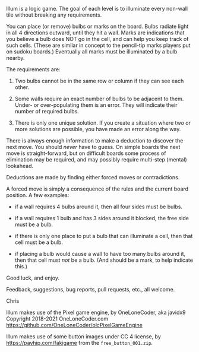 Illum is a logic game.  The goal of each level is to illuminate every
non-wall tile without breaking any requirements.

You can place (or remove) bulbs or marks on the board.  Bulbs radiate
light in all 4 directions outward, until they hit a wall.  Marks are
indications that you believe a bulb does NOT go in the cell, and can
help you keep track of such cells.  (These are similar in concept to
the pencil-tip marks players put on sudoku boards.) Eventually all
marks must be illuminated by a bulb nearby.

The requirements are:

1) Two bulbs cannot be in the same row or column if they can see each other.

2) Some walls require an exact number of bulbs to be adjacent to them.
Under- or over-populating them is an error.  They will indicate their
number of required bulbs.

3) There is only one unique solution.  If you create a situation where
two or more solutions are possible, you have made an error along the
way.

There is always enough information to make a deduction to discover the
next move.  You should *never* have to guess. On simple boards the
next move is straight-forward, but on difficult boards some process of
elimination may be required, and may possibly require multi-step
(mental) lookahead.

Deductions are made by finding either forced moves or contradictions.

A forced move is simply a consequence of the rules and the current
board position.  A few examples:

* if a wall requires 4 bulbs around it, then all four sides must be bulbs.

* if a wall requires 1 bulb and has 3 sides around it blocked, the
free side must be a bulb.

* if there is only one place to put a bulb that can illuminate a cell,
then that cell must be a bulb.

* if placing a bulb would cause a wall to have too many bulbs around
it, then that cell must _not_ be a bulb.  (And should be a mark, to
help indicate this.)


Good luck, and enjoy.

Feedback, suggestions, bug reports, pull requests, etc., all welcome.

Chris


Illum makes use of the Pixel game engine, by OneLoneCoder, aka javidx9
Copyright 2018-2021 OneLoneCoder.com
https://github.com/OneLoneCoder/olcPixelGameEngine

Illum makes use of some button images under CC 4 license, by 
https://payhip.com/fakigame from the `free_button_001.zip`.

